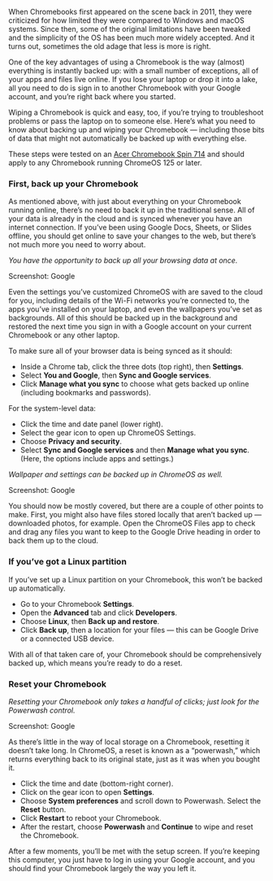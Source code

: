 When Chromebooks first appeared on the scene back in 2011, they were criticized for how limited they were compared to Windows and macOS systems. Since then, some of the original limitations have been tweaked and the simplicity of the OS has been much more widely accepted. And it turns out, sometimes the old adage that less is more is right.

One of the key advantages of using a Chromebook is the way (almost) everything is instantly backed up: with a small number of exceptions, all of your apps and files live online. If you lose your laptop or drop it into a lake, all you need to do is sign in to another Chromebook with your Google account, and you’re right back where you started.

Wiping a Chromebook is quick and easy, too, if you’re trying to troubleshoot problems or pass the laptop on to someone else. Here’s what you need to know about backing up and wiping your Chromebook — including those bits of data that might not automatically be backed up with everything else.

These steps were tested on an [Acer Chromebook Spin 714](/23426924/acer-chromebook-spin-714-2022-review) and should apply to any Chromebook running ChromeOS 125 or later.

### First, back up your Chromebook

As mentioned above, with just about everything on your Chromebook running online, there’s no need to back it up in the traditional sense. All of your data is already in the cloud and is synced whenever you have an internet connection. If you’ve been using Google Docs, Sheets, or Slides offline, you should get online to save your changes to the web, but there’s not much more you need to worry about.

*You have the opportunity to back up all your browsing data at once.*

Screenshot: Google

Even the settings you’ve customized ChromeOS with are saved to the cloud for you, including details of the Wi-Fi networks you’re connected to, the apps you’ve installed on your laptop, and even the wallpapers you’ve set as backgrounds. All of this should be backed up in the background and restored the next time you sign in with a Google account on your current Chromebook or any other laptop.

To make sure all of your browser data is being synced as it should:

-   Inside a Chrome tab, click the three dots (top right), then **Settings**.
-   Select **You and Google**, then **Sync and Google services**.
-   Click **Manage what you sync** to choose what gets backed up online (including bookmarks and passwords).

For the system-level data:

-   Click the time and date panel (lower right).
-   Select the gear icon to open up ChromeOS Settings.
-   Choose **Privacy and security**.
-   Select **Sync and Google services** and then **Manage what you sync**. (Here, the options include apps and settings.)

*Wallpaper and settings can be backed up in ChromeOS as well.*

Screenshot: Google

You should now be mostly covered, but there are a couple of other points to make. First, you might also have files stored locally that aren’t backed up — downloaded photos, for example. Open the ChromeOS Files app to check and drag any files you want to keep to the Google Drive heading in order to back them up to the cloud.

### If you’ve got a Linux partition

If you’ve set up a Linux partition on your Chromebook, this won’t be backed up automatically.

-   Go to your Chromebook **Settings**.
-   Open the **Advanced** tab and click **Developers**.
-   Choose **Linux**, then **Back up and restore**.
-   Click **Back up**, then a location for your files — this can be Google Drive or a connected USB device.

With all of that taken care of, your Chromebook should be comprehensively backed up, which means you’re ready to do a reset.

### Reset your Chromebook

*Resetting your Chromebook only takes a handful of clicks; just look for the Powerwash control.*

Screenshot: Google

As there’s little in the way of local storage on a Chromebook, resetting it doesn’t take long. In ChromeOS, a reset is known as a “powerwash,” which returns everything back to its original state, just as it was when you bought it.

-   Click the time and date (bottom-right corner).
-   Click on the gear icon to open **Settings**.
-   Choose **System preferences** and scroll down to Powerwash. Select the **Reset** button.
-   Click **Restart** to reboot your Chromebook.
-   After the restart, choose **Powerwash** and **Continue** to wipe and reset the Chromebook.

After a few moments, you’ll be met with the setup screen. If you’re keeping this computer, you just have to log in using your Google account, and you should find your Chromebook largely the way you left it.
